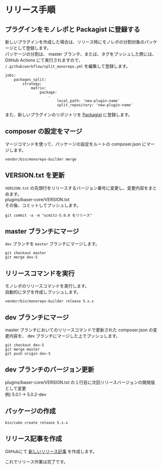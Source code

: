 # リリース手順

## プラグインをモノレポと Packagist に登録する

新しいプラグインを作成した場合は、リリース時にモノレポの分割対象のパッケージとして登録します。  
パッケージの分割は、 master ブランチ、または、タグをプッシュした際には、GitHub Actions にて実行されますので、 
`/.github/workflow/split_monorepo.yml` を編集して登録します。

```shell
jobs:
    packages_split:
        strategy:
            matrix:
                package:
                    -
                        local_path: 'new-plugin-name'
                        split_repository: 'new-plugin-name'
```

また、新しいプラグインのリポジトリを [Packagist](https://packagist.org/packages/submit) に登録します。

## composer の設定をマージ
マージコマンドを使って、パッケージの設定をルートの composer.json にマージします。

```shell
vendor/bin/monorepo-builder merge
```

 
## VERSION.txt を更新
`VERSION.txt` の先頭行をリリースするバージョン番号に変更し、変更内容をまとめます。  
plugins/baser-core/VERSION.txt  
その後、コミットしてプッシュします。

```shell
git commit -a -m "ucmitz-5.0.0 をリリース"
```

 
## master ブランチにマージ
`dev` ブランチを `master` ブランチにマージします。

```shell
git checkout master
git merge dev-5
```

 
## リリースコマンドを実行
モノレポのリリースコマンドを実行します。  
自動的にタグを作成しプッシュします。

```shell
vendor/bin/monorepo-builder release 5.x.x
```

 
## dev ブランチにマージ
master ブランチにおいてのリリースコマンドで更新された composer.json の変更内容を、 dev ブランチにマージした上でプッシュします。
```shell
git checkout dev-5
git merge master
git push origin dev-5
```

## dev ブランチのバージョン更新
plugins/baser-core/VERSION.txt の１行目に次回リリースバージョンの開発版として変更  
例) 5.0.1 -> 5.0.2-dev  

## パッケージの作成
```shell
bin/cake create release 5.x.x
```


 
## リリース記事を作成
GitHubにて [新しいリリース記事](https://github.com/baserproject/ucmitz/releases/new) を作成します。



これでリリース作業は完了です。　
